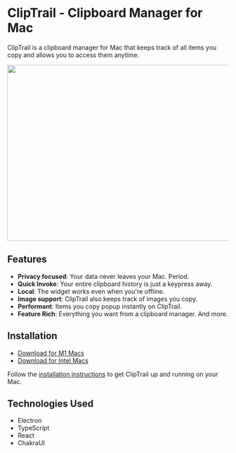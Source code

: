 # ClipTrail - Clipboard Manager for Mac

ClipTrail is a clipboard manager for Mac that keeps track of all items you copy and allows you to access them anytime.


<img src="https://media.licdn.com/dms/image/C5622AQEaDaQEfOvTcw/feedshare-shrink_800/0/1660217147807?e=1689206400&v=beta&t=ybrLU9KT46gxbQ8UxUgXMVok_7U_go_Nkxd1VuIGP0U" width="700" height="400" />


## Features

- **Privacy focused**: Your data never leaves your Mac. Period.
- **Quick Invoke**: Your entire clipboard history is just a keypress away.
- **Local**: The widget works even when you're offline.
- **Image support**: ClipTrail also keeps track of images you copy.
- **Performant**: Items you copy popup instantly on ClipTrail.
- **Feature Rich**: Everything you want from a clipboard manager. And more.

## Installation

- [Download for M1 Macs](https://github.com/sibi-sharanyan/cliptrail-release/raw/master/ClipTrail-4.5.0-arm64-mac.zip)
- [Download for Intel Macs](https://github.com/sibi-sharanyan/cliptrail-release/raw/master/ClipTrail-4.5.0-mac.zip)

Follow the [installation instructions](https://spot-fairy-b98.notion.site/ClipTrail-Instructions-e93186d2b7ae4898b8d3548a3e2fb785) to get ClipTrail up and running on your Mac.


## Technologies Used

- Electron
- TypeScript
- React
- ChakraUI
